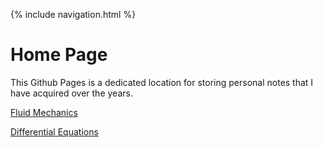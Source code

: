 {% include navigation.html %}

# Home Page

This Github Pages is a dedicated location for storing personal notes that I have acquired over the years.

[Fluid Mechanics](https://rprador.github.io/rprador/fluid-mech/fm-topics)

[Differential Equations](https://rprador.github.io/rprador/differential_eqns/de-topics)

